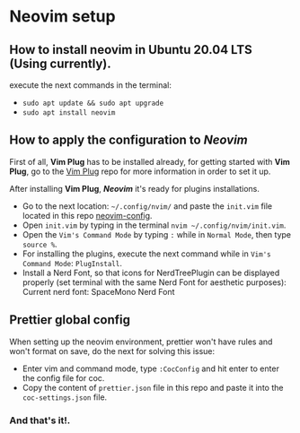 # Neovim setup

## How to install neovim in Ubuntu 20.04 LTS (Using currently).

execute the next commands in the terminal:
* `sudo apt update && sudo apt upgrade`
* `sudo apt install neovim`

## How to apply the configuration to ***Neovim***

First of all, **Vim Plug** has to be installed already, for getting started with **Vim Plug**, go to the [Vim Plug](https://github.com/junegunn/vim-plug) repo for more information in order to set it up. 

After installing **Vim Plug**,  ***Neovim*** it's ready for plugins installations.
* Go to the next location: `~/.config/nvim/` and paste the `init.vim` file located in this repo [neovim-config](https://github.com/EduardoV-dev/neovim-config).
* Open `init.vim` by typing in the terminal `nvim ~/.config/nvim/init.vim`.
* Open the `Vim's Command Mode` by typing `:` while in `Normal Mode`, then type `source %`.
* For installing the plugins, execute the next command while in `Vim's Command Mode`: `PlugInstall`.
* Install a Nerd Font, so that icons for NerdTreePlugin can be displayed properly (set terminal with the same Nerd Font for aesthetic purposes): Current nerd font: SpaceMono Nerd Font

## Prettier global config

When setting up the neovim environment, prettier won't have rules and won't format on save, do the next for solving this issue: 

* Enter vim and command mode, type `:CocConfig` and hit enter to enter the config file for coc.
* Copy the content of `prettier.json` file in this repo and paste it into the `coc-settings.json` file.

### And that's it!.
